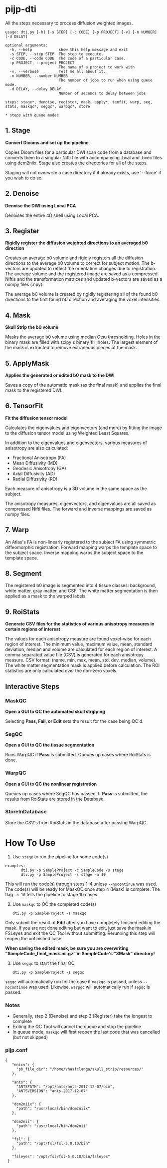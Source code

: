 # pijp-dti

All the steps necessary to process diffusion weighted images.

```
usage: dti.py [-h] [-s STEP] [-c CODE] [-p PROJECT] [-v] [-n NUMBER] [-d DELAY]

optional arguments:
  -h, --help            show this help message and exit
  -s STEP, --step STEP  The step to execute.
  -c CODE, --code CODE  The code of a particular case.
  -p PROJECT, --project PROJECT
                        The name of a project to work with
  -v, --verbose         Tell me all about it.
  -n NUMBER, --number NUMBER
                        The number of jobs to run when using queue mode.
  -d DELAY, --delay DELAY
                        Number of seconds to delay between jobs

steps: stage*, denoise, register, mask, apply*, tenfit, warp, seg, stats, maskqc*, segqc*, warpqc*, store

* steps with queue modes

```

## 1. Stage

**Convert Dicoms and set up the pipeline**

Copies Dicom files for a particular DWI scan code from a database and
converts them to a singular Nifti file with accompanying .bval and
.bvec files using dcm2niix. Stage also creates the directories for all of the steps.

Staging will not overwrite a case directory if it already exists, use '--force' if you wish
to do so.

## 2. Denoise

**Denoise the DWI using Local PCA**

Denoises the entire 4D shell using Local PCA.


## 3. Register

**Rigidly register the diffusion weighted directions to an averaged
b0 direction**

Creates an average b0 volume and rigidly registers all the diffusion
directions to the average b0 volume to correct for subject motion.
The b-vectors are updated to reflect the orientation changes due to registration.
The average volume and the registered image are saved as a compressed
Niftis and the transformation matrices and updated b-vectors are saved as a numpy files (.npy).

The average b0 volume is created by rigidly registering all of the found
b0 directions to the first found b0 direction and averaging the voxel
intensities.

## 4. Mask

**Skull Strip the b0 volume**

Masks the average b0 volume using median Otsu thresholding. Holes in the binary mask
are filled with scipy's binary_fill_holes. The largest element of the mask is extracted
to remove extraneous pieces of the mask.

## 5. ApplyMask

**Applies the generated or edited b0 mask to the DWI**

Saves a copy of the automatic mask (as the final mask)
and applies the final mask to the registered DWI.

## 6. TensorFit

**Fit the diffusion tensor model**

Calculates the eigenvalues and eigenvectors (and more) by fitting the
image to the diffusion tensor model using Weighted Least Squares.

In addition to the eigenvalues and eigenvectors, various measures of
anisotropy are also calculated:

* Fractional Anisotropy (FA)
* Mean Diffusivity (MD)
* Geodesic Anisotropy (GA)
* Axial Diffusivity (AD)
* Radial Diffusivity (RD)

Each measure of anisotropy is a 3D volume in the same space as the subject.

The anisotropy measures, eigenvectors, and
eigenvalues are all saved as compressed Nifti files. The forward and
inverse mappings are saved as numpy files.

## 7. Warp

An Atlas's FA is non-linearly registered to the subject FA using
symmetric diffeomorphic registration. Forward mapping warps the template
space to the subject space. Inverse mapping warps the subject space
to the template space.

## 8. Segment

The registered b0 image is segmented into 4 tissue classes: background, white matter,
gray matter, and CSF. The white matter segmentation is then
applied as a mask to the warped labels.

## 9. RoiStats

**Generate CSV files for the statistics of various anisotropy measures in
certain regions of interest**

The values for each anisotropy measure are found voxel-wise for each
region of interest. The minimum value, maximum value, mean, standard
deviation, median and volume are calculated for each region of interest.
A comma separated value file (CSV) is generated for each anisotropy measure.
CSV format: (name, min, max, mean, std. dev, median, volume).
The white matter segmentation mask is applied before calculation.
The ROI statistics are only calculated over the non-zero voxels.

## Interactive Steps

### MaskQC

**Open a GUI to QC the automated skull stripping**

Selecting **Pass, Fail, or Edit** sets the result for the case being QC'd.

### SegQC

**Open a GUI to QC the tissue segmentation**

Runs WarpQC if **Pass** is submitted. Queues up cases where RoiStats is done.

### WarpQC

**Open a GUI to QC the nonlinear registration**

Queues up cases where SegQC has passed.
If **Pass** is submitted, the results from RoiStats are stored in the Database.

### StoreInDatabase

Store the CSV's from RoiStats in the database after passing WarpQC.

# How To Use

1) Use `stage` to run the pipeline for some code(s)

```
examples:
       dti.py -p SampleProject -c SampleCode -s stage
       dti.py -p SampleProject -s stage -n 10
```

This will run the code(s) through steps 1-4 unless `--nocontinue` was used.
The code(s) will be ready for MaskQC once step 4 (Mask) is complete. The flag `-n 10` tells
the pipeline to stage 10 cases.


2) Use `maskqc` to QC the completed code(s)

   ```
   dti.py -p SampleProject -s maskqc
   ````

Only submit the result of **Edit** after you have completely finished editing the mask.
If you are not done editing but want to exit, just save the mask in FSLeyes and exit
the QC Tool without submitting. Rerunning this step will reopen the unfinished case.

**When saving the edited mask, be sure you are overwriting "SampleCode_final_mask.nii.gz" in
  SampleCode's "3Mask" directory!**


3) Use `segqc` to start the final QC

   ```
   dti.py -p SampleProject -s segqc
   ```

`segqc` will automatically run for the case if `maskqc` is passed, unless `--nocontinue`
was used. Likewise, `warpqc` will automatically run if `segqc` is passed.


### Notes

- Generally, step 2 (Denoise) and step 3 (Register) take the longest to complete
- Exiting the QC Tool will cancel the queue and stop the pipeline
- In queue mode, `maskqc` will first reopen the last code that was cancelled (but not skipped)

### pijp.conf
```
{
   "nnicv": {
     "pb_file_dir": "/home/vhasfclanga/skull_strip/resources/"
   },

   "ants": {
     "ANTSPATH": "/opt/ants/ants-2017-12-07/bin",
     "ANTSVERSION": "ants-2017-12-07"
   },

   "dcm2niix": {
     "path": "/usr/local/bin/dcm2niix"
   },

   "dcm2nii": {
     "path": "/usr/local/bin/dcm2nii"
   },

   "fsl": {
     "path": "/opt/fsl/fsl-5.0.10/bin"
   },

   "fsleyes": "/opt/fsl/fsl-5.0.10/bin/fsleyes"
 }
 ```
